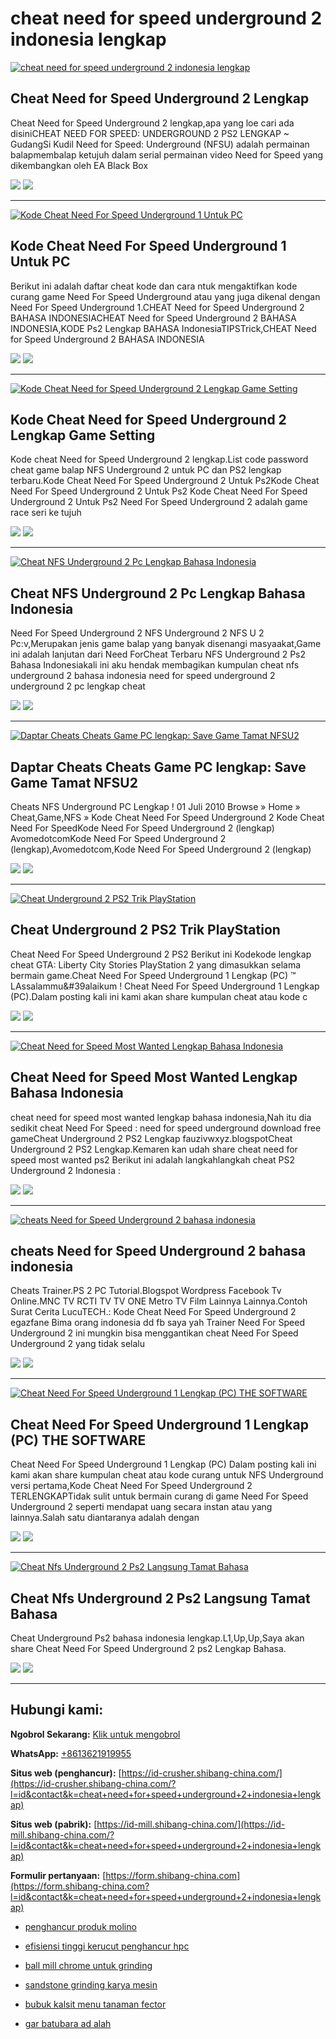# cheat need for speed underground 2 indonesia lengkap

<a href="https://swt.shibang-china.com/?l=id&img&k=cheat+need+for+speed+underground+2+indonesia+lengkap" target="_blank">![cheat need for speed underground 2 indonesia lengkap](http://static.shibang-china.com/all-800x300/197.jpg)</a>

## Cheat Need for Speed Underground 2 Lengkap
Cheat Need for Speed Underground 2 lengkap,apa yang loe cari ada disiniCHEAT NEED FOR SPEED: UNDERGROUND 2 PS2 LENGKAP ~ GudangSi Kudil Need for Speed: Underground (NFSU) adalah permainan balapmembalap ketujuh dalam serial permainan video Need for Speed yang dikembangkan oleh EA Black Box


<a href="https://whatsapp.shibangsoft.com/WhatsApp.php" target="_blank" title="WhatsApp">![](http://static.shibang-china.com/icon/whatsapp.png)</a> <a href="https://swt.shibang-china.com/?l=id&icon&k=cheat+need+for+speed+underground+2+indonesia+lengkap" target="_blank">![](http://static.shibang-china.com/icon/chat-id.png)</a>

---

<a href="https://swt.shibang-china.com/?l=id&img&k=cheat+need+for+speed+underground+2+indonesia+lengkap" target="_blank">![Kode Cheat Need For Speed Underground 1 Untuk PC](http://static.shibang-china.com/all-800x300/1313.jpg)</a>

## Kode Cheat Need For Speed Underground 1 Untuk PC
Berikut ini adalah daftar cheat kode dan cara ntuk mengaktifkan kode curang game Need For Speed Underground atau yang juga dikenal dengan Need For Speed Underground 1.CHEAT Need for Speed Underground 2 BAHASA INDONESIACHEAT Need for Speed Underground 2 BAHASA INDONESIA,KODE Ps2 Lengkap BAHASA IndonesiaTIPSTrick,CHEAT Need for Speed Underground 2 BAHASA INDONESIA


<a href="https://whatsapp.shibangsoft.com/WhatsApp.php" target="_blank" title="WhatsApp">![](http://static.shibang-china.com/icon/whatsapp.png)</a> <a href="https://swt.shibang-china.com/?l=id&icon&k=cheat+need+for+speed+underground+2+indonesia+lengkap" target="_blank">![](http://static.shibang-china.com/icon/chat-id.png)</a>

---

<a href="https://swt.shibang-china.com/?l=id&img&k=cheat+need+for+speed+underground+2+indonesia+lengkap" target="_blank">![Kode Cheat Need for Speed Underground 2 Lengkap Game Setting](http://static.shibang-china.com/all-800x300/1299.jpg)</a>

## Kode Cheat Need for Speed Underground 2 Lengkap Game Setting
Kode cheat Need for Speed Underground 2 lengkap.List code password cheat game balap NFS Underground 2 untuk PC dan PS2 lengkap terbaru.Kode Cheat Need For Speed Underground 2 Untuk Ps2Kode Cheat Need For Speed Underground 2 Untuk Ps2 Kode Cheat Need For Speed Underground 2 Untuk Ps2 Need For Speed Underground 2 adalah game race seri ke tujuh


<a href="https://whatsapp.shibangsoft.com/WhatsApp.php" target="_blank" title="WhatsApp">![](http://static.shibang-china.com/icon/whatsapp.png)</a> <a href="https://swt.shibang-china.com/?l=id&icon&k=cheat+need+for+speed+underground+2+indonesia+lengkap" target="_blank">![](http://static.shibang-china.com/icon/chat-id.png)</a>

---

<a href="https://swt.shibang-china.com/?l=id&img&k=cheat+need+for+speed+underground+2+indonesia+lengkap" target="_blank">![Cheat NFS Underground 2 Pc Lengkap Bahasa Indonesia](http://static.shibang-china.com/all-800x300/1099.jpg)</a>

## Cheat NFS Underground 2 Pc Lengkap Bahasa Indonesia
Need For Speed Underground 2 NFS Underground 2 NFS U 2 Pc:v,Merupakan jenis game balap yang banyak disenangi masyaakat,Game ini adalah lanjutan dari Need ForCheat Terbaru NFS Underground 2 Ps2 Bahasa Indonesiakali ini aku hendak membagikan kumpulan cheat nfs underground 2 bahasa indonesia need for speed underground 2 underground 2 pc lengkap cheat


<a href="https://whatsapp.shibangsoft.com/WhatsApp.php" target="_blank" title="WhatsApp">![](http://static.shibang-china.com/icon/whatsapp.png)</a> <a href="https://swt.shibang-china.com/?l=id&icon&k=cheat+need+for+speed+underground+2+indonesia+lengkap" target="_blank">![](http://static.shibang-china.com/icon/chat-id.png)</a>

---

<a href="https://swt.shibang-china.com/?l=id&img&k=cheat+need+for+speed+underground+2+indonesia+lengkap" target="_blank">![Daptar Cheats Cheats Game PC lengkap: Save Game Tamat NFSU2](http://static.shibang-china.com/all-800x300/1096.jpg)</a>

## Daptar Cheats Cheats Game PC lengkap: Save Game Tamat NFSU2
Cheats NFS Underground PC Lengkap ! 01 Juli 2010 Browse » Home » Cheat,Game,NFS » Kode Cheat Need For Speed Underground 2 Kode Cheat Need For SpeedKode Need For Speed Underground 2 (lengkap) AvomedotcomKode Need For Speed Underground 2 (lengkap),Avomedotcom,Kode Need For Speed Underground 2 (lengkap)


<a href="https://whatsapp.shibangsoft.com/WhatsApp.php" target="_blank" title="WhatsApp">![](http://static.shibang-china.com/icon/whatsapp.png)</a> <a href="https://swt.shibang-china.com/?l=id&icon&k=cheat+need+for+speed+underground+2+indonesia+lengkap" target="_blank">![](http://static.shibang-china.com/icon/chat-id.png)</a>

---

<a href="https://swt.shibang-china.com/?l=id&img&k=cheat+need+for+speed+underground+2+indonesia+lengkap" target="_blank">![Cheat Underground 2 PS2 Trik PlayStation](http://static.shibang-china.com/all-800x300/1267.jpg)</a>

## Cheat Underground 2 PS2 Trik PlayStation
Cheat Need For Speed Underground 2 PS2 Berikut ini Kodekode lengkap cheat GTA: Liberty City Stories PlayStation 2 yang dimasukkan selama bermain game.Cheat Need For Speed Underground 1 Lengkap (PC) ™ LAssalammu&#39alaikum ! Cheat Need For Speed Underground 1 Lengkap (PC).Dalam posting kali ini kami akan share kumpulan cheat atau kode c


<a href="https://whatsapp.shibangsoft.com/WhatsApp.php" target="_blank" title="WhatsApp">![](http://static.shibang-china.com/icon/whatsapp.png)</a> <a href="https://swt.shibang-china.com/?l=id&icon&k=cheat+need+for+speed+underground+2+indonesia+lengkap" target="_blank">![](http://static.shibang-china.com/icon/chat-id.png)</a>

---

<a href="https://swt.shibang-china.com/?l=id&img&k=cheat+need+for+speed+underground+2+indonesia+lengkap" target="_blank">![Cheat Need for Speed Most Wanted Lengkap Bahasa Indonesia](http://static.shibang-china.com/all-800x300/76.jpg)</a>

## Cheat Need for Speed Most Wanted Lengkap Bahasa Indonesia
cheat need for speed most wanted lengkap bahasa indonesia,Nah itu dia sedikit cheat Need For Speed : need for speed underground download free gameCheat Underground 2 PS2 Lengkap fauzivwxyz.blogspotCheat Underground 2 PS2 Lengkap.Kemaren kan udah share cheat need for speed most wanted ps2 Berikut ini adalah langkahlangkah cheat PS2 Underground 2 Indonesia :


<a href="https://whatsapp.shibangsoft.com/WhatsApp.php" target="_blank" title="WhatsApp">![](http://static.shibang-china.com/icon/whatsapp.png)</a> <a href="https://swt.shibang-china.com/?l=id&icon&k=cheat+need+for+speed+underground+2+indonesia+lengkap" target="_blank">![](http://static.shibang-china.com/icon/chat-id.png)</a>

---

<a href="https://swt.shibang-china.com/?l=id&img&k=cheat+need+for+speed+underground+2+indonesia+lengkap" target="_blank">![cheats Need for Speed Underground 2 bahasa indonesia](http://static.shibang-china.com/all-800x300/1042.jpg)</a>

## cheats Need for Speed Underground 2 bahasa indonesia
Cheats Trainer.PS 2 PC Tutorial.Blogspot Wordpress Facebook Tv Online.MNC TV RCTI TV TV ONE Metro TV Film Lainnya Lainnya.Contoh Surat Cerita LucuTECH.: Kode Cheat Need For Speed Underground 2 egazfane Bima orang indonesia dd fb saya yah Trainer Need For Speed Underground 2 ini mungkin bisa menggantikan cheat Need For Speed Underground 2 yang tidak selalu


<a href="https://whatsapp.shibangsoft.com/WhatsApp.php" target="_blank" title="WhatsApp">![](http://static.shibang-china.com/icon/whatsapp.png)</a> <a href="https://swt.shibang-china.com/?l=id&icon&k=cheat+need+for+speed+underground+2+indonesia+lengkap" target="_blank">![](http://static.shibang-china.com/icon/chat-id.png)</a>

---

<a href="https://swt.shibang-china.com/?l=id&img&k=cheat+need+for+speed+underground+2+indonesia+lengkap" target="_blank">![Cheat Need For Speed Underground 1 Lengkap (PC) THE SOFTWARE](http://static.shibang-china.com/all-800x300/596.jpg)</a>

## Cheat Need For Speed Underground 1 Lengkap (PC) THE SOFTWARE
Cheat Need For Speed Underground 1 Lengkap (PC) Dalam posting kali ini kami akan share kumpulan cheat atau kode curang untuk NFS Underground versi pertama,Kode Cheat Need For Speed Underground 2 TERLENGKAPTidak sulit untuk bermain curang di game Need For Speed Underground 2 seperti mendapat uang secara instan atau yang lainnya.Salah satu diantaranya adalah dengan


<a href="https://whatsapp.shibangsoft.com/WhatsApp.php" target="_blank" title="WhatsApp">![](http://static.shibang-china.com/icon/whatsapp.png)</a> <a href="https://swt.shibang-china.com/?l=id&icon&k=cheat+need+for+speed+underground+2+indonesia+lengkap" target="_blank">![](http://static.shibang-china.com/icon/chat-id.png)</a>

---

<a href="https://swt.shibang-china.com/?l=id&img&k=cheat+need+for+speed+underground+2+indonesia+lengkap" target="_blank">![Cheat Nfs Underground 2 Ps2 Langsung Tamat Bahasa](http://static.shibang-china.com/all-800x300/1160.jpg)</a>

## Cheat Nfs Underground 2 Ps2 Langsung Tamat Bahasa
Cheat Underground Ps2 bahasa indonesia lengkap.L1,Up,Up,Saya akan share Cheat Need For Speed Underground 2 ps2 Lengkap Bahasa.

<a href="https://whatsapp.shibangsoft.com/WhatsApp.php" target="_blank" title="WhatsApp">![](http://static.shibang-china.com/icon/whatsapp.png)</a> <a href="https://swt.shibang-china.com/?l=id&icon&k=cheat+need+for+speed+underground+2+indonesia+lengkap" target="_blank">![](http://static.shibang-china.com/icon/chat-id.png)</a>

---
## Hubungi kami:

**Ngobrol Sekarang:** [Klik untuk mengobrol](https://swt.shibang-china.com?l=id&contact&k=cheat+need+for+speed+underground+2+indonesia+lengkap)

**WhatsApp:**  [+8613621919955](https://whatsapp.shibangsoft.com/WhatsApp.php)

**Situs web (penghancur):** [https://id-crusher.shibang-china.com/](https://id-crusher.shibang-china.com/?l=id&contact&k=cheat+need+for+speed+underground+2+indonesia+lengkap)

**Situs web (pabrik):** [https://id-mill.shibang-china.com/](https://id-mill.shibang-china.com/?l=id&contact&k=cheat+need+for+speed+underground+2+indonesia+lengkap)

**Formulir pertanyaan:** [https://form.shibang-china.com](https://form.shibang-china.com?l=id&contact&k=cheat+need+for+speed+underground+2+indonesia+lengkap)

* [penghancur produk molino](../33/penghancur%20produk%20molino.md)

* [efisiensi tinggi kerucut penghancur hpc](../39/efisiensi%20tinggi%20kerucut%20penghancur%20hpc.md)

* [ball mill chrome untuk grinding](../35/ball%20mill%20chrome%20untuk%20grinding.md)

* [sandstone grinding karya mesin](../34/sandstone%20grinding%20karya%20mesin.md)

* [bubuk kalsit menu tanaman fector](../39/bubuk%20kalsit%20menu%20tanaman%20fector.md)

* [gar batubara ad alah](../31/gar%20batubara%20ad%20alah.md)